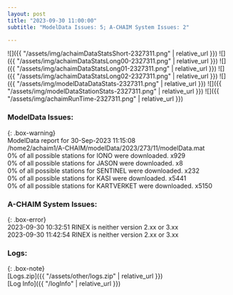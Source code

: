 ```yaml
---
layout: post
title: "2023-09-30 11:00:00"
subtitle: "ModelData Issues: 5; A-CHAIM System Issues: 2"

---
```


![]({{ "/assets/img/achaimDataStatsShort-2327311.png" | relative_url }})
![]({{ "/assets/img/achaimDataStatsLong00-2327311.png" | relative_url }})
![]({{ "/assets/img/achaimDataStatsLong01-2327311.png" | relative_url }})
![]({{ "/assets/img/achaimDataStatsLong02-2327311.png" | relative_url }})
![]({{ "/assets/img/modelDataDataStats-2327311.png" | relative_url }})
![]({{ "/assets/img/modelDataStationStats-2327311.png" | relative_url }})
![]({{ "/assets/img/achaimRunTime-2327311.png" | relative_url }})


### ModelData Issues:  
  
{: .box-warning}  
 ModelData report for 30-Sep-2023 11:15:08   
 /home2/achaim1/A-CHAIM/modelData/2023/273/11/modelData.mat   
 0% of all possible stations for IONO were downloaded. x929   
 0% of all possible stations for JASON were downloaded. x8   
 0% of all possible stations for SENTINEL were downloaded. x232   
 0% of all possible stations for KASI were downloaded. x5441   
 0% of all possible stations for KARTVERKET were downloaded. x5150   
  
### A-CHAIM System Issues:  
  
{: .box-error}  
2023-09-30 10:32:51 RINEX is neither version 2.xx or 3.xx  
2023-09-30 11:42:54 RINEX is neither version 2.xx or 3.xx  

### Logs:  
  
{: .box-note}  
[Logs.zip]({{ "/assets/other/logs.zip" | relative_url }})  
[Log Info]({{ "/logInfo" | relative_url }})  
